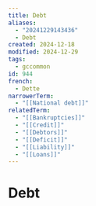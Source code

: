 ```yaml
---
title: Debt
aliases:
  - "20241229143436"
  - Debt
created: 2024-12-18
modified: 2024-12-29
tags:
  - gccommon
id: 944
french:
  - Dette
narrowerTerm:
  - "[[National debt]]"
relatedTerm:
  - "[[Bankruptcies]]"
  - "[[Credit]]"
  - "[[Debtors]]"
  - "[[Deficit]]"
  - "[[Liability]]"
  - "[[Loans]]"
---
```

# Debt
